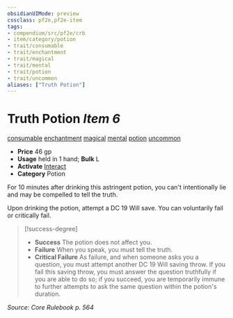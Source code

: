 ```yaml
---
obsidianUIMode: preview
cssclass: pf2e,pf2e-item
tags:
- compendium/src/pf2e/crb
- item/category/potion
- trait/consumable
- trait/enchantment
- trait/magical
- trait/mental
- trait/potion
- trait/uncommon
aliases: ["Truth Potion"]
---
```

# Truth Potion *Item 6*  
[consumable](/rules/traits/consumable.md)  [enchantment](/rules/traits/enchantment.md)  [magical](/rules/traits/magical.md)  [mental](/rules/traits/mental.md)  [potion](/rules/traits/potion.md)  [uncommon](/rules/traits/uncommon.md)  

- **Price** 46 gp
- **Usage** held in 1 hand; **Bulk** L
- **Activate** [Interact](/rules/actions/interact.md)
- **Category** Potion

For 10 minutes after drinking this astringent potion, you can't intentionally lie and may be compelled to tell the truth.

Upon drinking the potion, attempt a DC 19 Will save. You can voluntarily fail or critically fail.

> [!success-degree] 
> - **Success** The potion does not affect you.
> - **Failure** When you speak, you must tell the truth.
> - **Critical Failure** As failure, and when someone asks you a question, you must attempt another DC 19 Will saving throw. If you fail this saving throw, you must answer the question truthfully if you are able to do so; if you succeed, you are temporarily immune to further attempts to ask the same question within the potion's duration.

*Source: Core Rulebook p. 564*